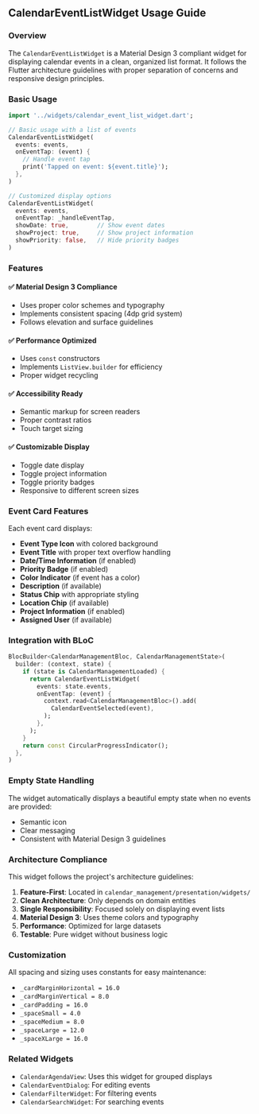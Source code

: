 ## CalendarEventListWidget Usage Guide

### Overview
The `CalendarEventListWidget` is a Material Design 3 compliant widget for displaying calendar events in a clean, organized list format. It follows the Flutter architecture guidelines with proper separation of concerns and responsive design principles.

### Basic Usage

```dart
import '../widgets/calendar_event_list_widget.dart';

// Basic usage with a list of events
CalendarEventListWidget(
  events: events,
  onEventTap: (event) {
    // Handle event tap
    print('Tapped on event: ${event.title}');
  },
)

// Customized display options
CalendarEventListWidget(
  events: events,
  onEventTap: _handleEventTap,
  showDate: true,        // Show event dates
  showProject: true,     // Show project information
  showPriority: false,   // Hide priority badges
)
```

### Features

#### ✅ **Material Design 3 Compliance**
- Uses proper color schemes and typography
- Implements consistent spacing (4dp grid system)
- Follows elevation and surface guidelines

#### ✅ **Performance Optimized**
- Uses `const` constructors
- Implements `ListView.builder` for efficiency
- Proper widget recycling

#### ✅ **Accessibility Ready**
- Semantic markup for screen readers
- Proper contrast ratios
- Touch target sizing

#### ✅ **Customizable Display**
- Toggle date display
- Toggle project information
- Toggle priority badges
- Responsive to different screen sizes

### Event Card Features

Each event card displays:
- **Event Type Icon** with colored background
- **Event Title** with proper text overflow handling
- **Date/Time Information** (if enabled)
- **Priority Badge** (if enabled)
- **Color Indicator** (if event has a color)
- **Description** (if available)
- **Status Chip** with appropriate styling
- **Location Chip** (if available)
- **Project Information** (if enabled)
- **Assigned User** (if available)

### Integration with BLoC

```dart
BlocBuilder<CalendarManagementBloc, CalendarManagementState>(
  builder: (context, state) {
    if (state is CalendarManagementLoaded) {
      return CalendarEventListWidget(
        events: state.events,
        onEventTap: (event) {
          context.read<CalendarManagementBloc>().add(
            CalendarEventSelected(event),
          );
        },
      );
    }
    return const CircularProgressIndicator();
  },
)
```

### Empty State Handling

The widget automatically displays a beautiful empty state when no events are provided:
- Semantic icon
- Clear messaging
- Consistent with Material Design 3 guidelines

### Architecture Compliance

This widget follows the project's architecture guidelines:

1. **Feature-First**: Located in `calendar_management/presentation/widgets/`
2. **Clean Architecture**: Only depends on domain entities
3. **Single Responsibility**: Focused solely on displaying event lists
4. **Material Design 3**: Uses theme colors and typography
5. **Performance**: Optimized for large datasets
6. **Testable**: Pure widget without business logic

### Customization

All spacing and sizing uses constants for easy maintenance:
- `_cardMarginHorizontal = 16.0`
- `_cardMarginVertical = 8.0`
- `_cardPadding = 16.0`
- `_spaceSmall = 4.0`
- `_spaceMedium = 8.0`
- `_spaceLarge = 12.0`
- `_spaceXLarge = 16.0`

### Related Widgets

- `CalendarAgendaView`: Uses this widget for grouped displays
- `CalendarEventDialog`: For editing events
- `CalendarFilterWidget`: For filtering events
- `CalendarSearchWidget`: For searching events
